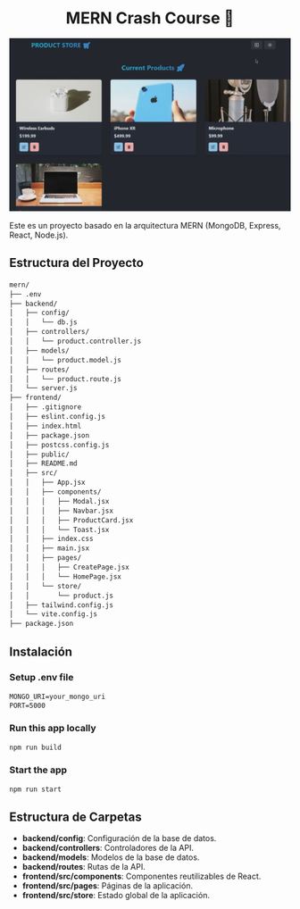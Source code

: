<h1 align="center">MERN Crash Course 🚀</h1>

![Demo App](/frontend/public/mockup.png)

Este es un proyecto basado en la arquitectura MERN (MongoDB, Express, React, Node.js).

## Estructura del Proyecto

```bash
mern/
├── .env
├── backend/
│   ├── config/
│   │   └── db.js
│   ├── controllers/
│   │   └── product.controller.js
│   ├── models/
│   │   └── product.model.js
│   ├── routes/
│   │   └── product.route.js
│   └── server.js
├── frontend/
│   ├── .gitignore
│   ├── eslint.config.js
│   ├── index.html
│   ├── package.json
│   ├── postcss.config.js
│   ├── public/
│   ├── README.md
│   ├── src/
│   │   ├── App.jsx
│   │   ├── components/
│   │   │   ├── Modal.jsx
│   │   │   ├── Navbar.jsx
│   │   │   ├── ProductCard.jsx
│   │   │   └── Toast.jsx
│   │   ├── index.css
│   │   ├── main.jsx
│   │   ├── pages/
│   │   │   ├── CreatePage.jsx
│   │   │   └── HomePage.jsx
│   │   └── store/
│   │       └── product.js
│   ├── tailwind.config.js
│   └── vite.config.js
├── package.json
```


## Instalación

### Setup .env file

```shell
MONGO_URI=your_mongo_uri
PORT=5000
```

### Run this app locally

```shell
npm run build
```

### Start the app

```shell
npm run start
```

## Estructura de Carpetas

- **backend/config**: Configuración de la base de datos.
- **backend/controllers**: Controladores de la API.
- **backend/models**: Modelos de la base de datos.
- **backend/routes**: Rutas de la API.
- **frontend/src/components**: Componentes reutilizables de React.
- **frontend/src/pages**: Páginas de la aplicación.
- **frontend/src/store**: Estado global de la aplicación.